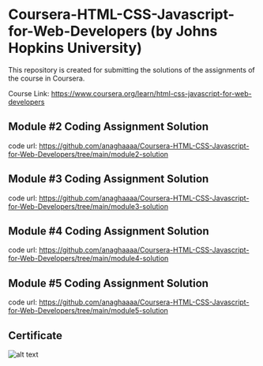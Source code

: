 
# Coursera-HTML-CSS-Javascript-for-Web-Developers (by Johns Hopkins University)
This repository is created for submitting the solutions of the assignments of the course in Coursera.

Course Link: https://www.coursera.org/learn/html-css-javascript-for-web-developers

## Module #2 Coding Assignment Solution
   code url: https://github.com/anaghaaaa/Coursera-HTML-CSS-Javascript-for-Web-Developers/tree/main/module2-solution

## Module #3 Coding Assignment Solution
  code url: https://github.com/anaghaaaa/Coursera-HTML-CSS-Javascript-for-Web-Developers/tree/main/module3-solution

## Module #4 Coding Assignment Solution
  code url: https://github.com/anaghaaaa/Coursera-HTML-CSS-Javascript-for-Web-Developers/tree/main/module4-solution

## Module #5 Coding Assignment Solution
  code url: https://github.com/anaghaaaa/Coursera-HTML-CSS-Javascript-for-Web-Developers/tree/main/module5-solution
  
## Certificate
![alt text](https://github.com/[anaghaaaa]/[Coursera-HTML-CSS-Javascript-for-Web-Developers]/blob/main/Certificate.png?raw=true)

 
  


